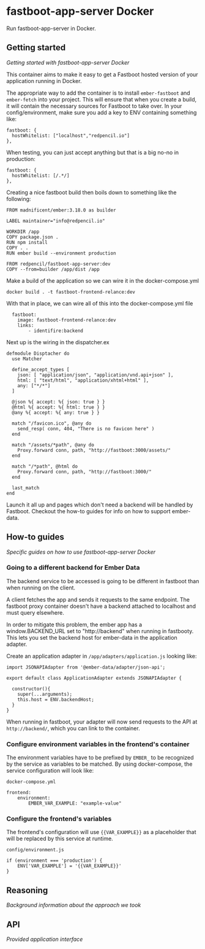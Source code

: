 # fastboot-app-server Docker

Run fastboot-app-server in Docker.

## Getting started

_Getting started with fastboot-app-server Docker_

This container aims to make it easy to get a Fastboot hosted version of your application running in Docker.

The appropriate way to add the container is to install `ember-fastboot` and `ember-fetch` into your project.  This will ensure that when you create a build, it will contain the necessary sources for Fastboot to take over.  In your config/environment, make sure you add a key to ENV containing something like:

    fastboot: {
      hostWhitelist: ["localhost","redpencil.io"]
    },

When testing, you can just accept anything but that is a big no-no in production:

    fastboot: {
      hostWhitelist: [/.*/]
    },

Creating a nice fastboot build then boils down to something like the following:

    FROM madnificent/ember:3.18.0 as builder

    LABEL maintainer="info@redpencil.io"

    WORKDIR /app
    COPY package.json .
    RUN npm install
    COPY . .
    RUN ember build --environment production

    FROM redpencil/fastboot-app-server:dev
    COPY --from=builder /app/dist /app

Make a build of the application so we can wire it in the docker-compose.yml

    docker build . -t fastboot-frontend-relance:dev

With that in place, we can wire all of this into the docker-compose.yml file

      fastboot:
        image: fastboot-frontend-relance:dev
        links:
            - identifire:backend

Next up is the wiring in the dispatcher.ex

    defmodule Disptacher do
      use Matcher

      define_accept_types [
        json: [ "application/json", "application/vnd.api+json" ],
        html: [ "text/html", "application/xhtml+html" ],
        any: ["*/*"]
      ]

      @json %{ accept: %{ json: true } }
      @html %{ accept: %{ html: true } }
      @any %{ accept: %{ any: true } }

      match "/favicon.ico", @any do
        send_resp( conn, 404, "There is no favicon here" )
      end

      match "/assets/*path", @any do
        Proxy.forward conn, path, "http://fastboot:3000/assets/"
      end

      match "/*path", @html do
        Proxy.forward conn, path, "http://fastboot:3000/"
      end

      last_match
    end

Launch it all up and pages which don't need a backend will be handled by Fastboot.  Checkout the how-to guides for info on how to support ember-data.

## How-to guides

_Specific guides on how to use fastboot-app-server Docker_

### Going to a different backend for Ember Data

The backend service to be accessed is going to be different in fastboot than when running on the client.

A client fetches the app and sends it requests to the same endpoint.  The fastboot proxy container doesn't have a backend attached to localhost and must query elsewhere.

In order to mitigate this problem, the ember app has a window.BACKEND_URL set to "http://backend" when running in fastbooty.  This lets you set the backend host for ember-data in the application adapter.

Create an application adapter in `/app/adapters/application.js` looking like:

    import JSONAPIAdapter from '@ember-data/adapter/json-api';

    export default class ApplicationAdapter extends JSONAPIAdapter {

      constructor(){
        super(...arguments);
        this.host = ENV.backendHost;
      }
    }

When running in fastboot, your adapter will now send requests to the API at `http://backend/`, which you can link to the container.


### Configure environment variables in the frontend's container

The environment variables have to be prefixed by `EMBER_` to be recognized by the service as variables to be matched. By using docker-compose, the service configuration will look like:

    docker-compose.yml

    frontend:
        environment:
            EMBER_VAR_EXAMPLE: "example-value"

### Configure the frontend's variables

The frontend's configuration will use `{{VAR_EXAMPLE}}` as a placeholder that will be replaced by this service at runtime.

    config/environment.js

    if (environment === 'production') {
        ENV['VAR_EXAMPLE'] = '{{VAR_EXAMPLE}}'
    }


## Reasoning

_Background information about the approach we took_

## API

_Provided application interface_
